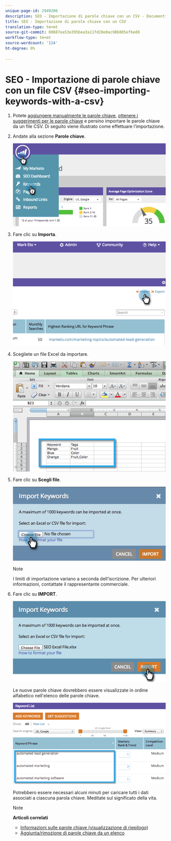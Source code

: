 ```yaml
---
unique-page-id: 2949206
description: SEO - Importazione di parole chiave con un CSV - Documenti Marketo - Documentazione prodotto
title: SEO - Importazione di parole chiave con un CSV
translation-type: tm+mt
source-git-commit: 00887ea53e395bea3a11fd28e0ac98b085ef6ed8
workflow-type: tm+mt
source-wordcount: '124'
ht-degree: 0%

---
```



# SEO - Importazione di parole chiave con un file CSV {#seo-importing-keywords-with-a-csv}

1. Potete [aggiungere manualmente le parole chiave](seo-add-keywords.md), [ottenere i suggerimenti per le parole chiave](seo-get-suggested-keywords.md) e persino importare le parole chiave da un file CSV. Di seguito viene illustrato come effettuare l’importazione.
1. Andate alla sezione **Parole chiave**.

   ![](assets/image2014-9-18-11-3a44-3a25.png)

1. Fare clic su **Importa**.

   ![](assets/image2014-9-18-11-3a44-3a36.png)

1. Scegliete un file Excel da importare.

   ![](assets/image2014-9-18-11-3a44-3a42.png)

1. Fare clic su **Scegli file**.

   ![](assets/image2014-9-18-11-3a44-3a46.png)

   >[!NOTE]
   >
   >I limiti di importazione variano a seconda dell’iscrizione. Per ulteriori informazioni, contattate il rappresentante commerciale.

1. Fare clic su **IMPORT**.

   ![](assets/image2014-9-18-11-3a45-3a25.png)

   Le nuove parole chiave dovrebbero essere visualizzate in ordine alfabetico nell&#39;elenco delle parole chiave.

   ![](assets/image2014-9-18-11-3a45-3a30.png)

   Potrebbero essere necessari alcuni minuti per caricare tutti i dati associati a ciascuna parola chiave. Meditate sul significato della vita.

   >[!NOTE]
   >
   >**Articoli correlati**
   >
   >    
   >    
   >    * [Informazioni sulle parole chiave (visualizzazione di riepilogo)](seo-understanding-keywords.md)
   >    * [Aggiunta/rimozione di parole chiave da un elenco](seo-add-remove-keywords-from-a-list.md)


